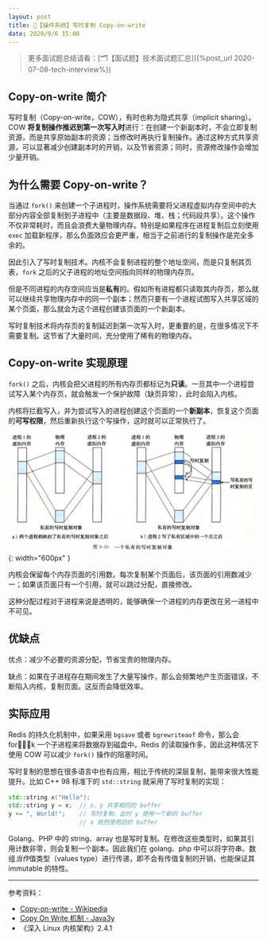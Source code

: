 ```yaml
---
layout: post
title: 📔【操作系统】写时复制 Copy-on-write
date: 2020/9/6 15:00
---
```


> 更多面试题总结请看：[🗂【面试题】技术面试题汇总]({%post_url 2020-07-08-tech-interview%})

## Copy-on-write 简介
写时复制（Copy-on-write，COW），有时也称为隐式共享（implicit sharing）。COW **将复制操作推迟到第一次写入时**进行：在创建一个新副本时，不会立即复制资源，而是共享原始副本的资源；当修改时再执行复制操作。通过这种方式共享资源，可以显著减少创建副本时的开销，以及节省资源；同时，资源修改操作会增加少量开销。

## 为什么需要 Copy-on-write？
当通过 `fork()` 来创建一个子进程时，操作系统需要将父进程虚拟内存空间中的大部分内容全部复制到子进程中（主要是数据段、堆、栈；代码段共享）。这个操作不仅非常耗时，而且会浪费大量物理内存。特别是如果程序在进程复制后立刻使用 `exec` 加载新程序，那么负面效应会更严重，相当于之前进行的复制操作是完全多余的。

因此引入了写时复制技术。内核不会复制进程的整个地址空间，而是只复制其页表，`fork` 之后的父子进程的地址空间指向同样的物理内存页。

但是不同进程的内存空间应当是**私有**的。假如所有进程都只读取其内存页，那么就可以继续共享物理内存中的同一个副本；然而只要有一个进程试图写入共享区域的某个页面，那么就会为这个进程创建该页面的一个新副本。

写时复制技术将内存页的复制延迟到第一次写入时，更重要的是，在很多情况下不需要复制。这节省了大量时间，充分使用了稀有的物理内存。

## Copy-on-write 实现原理
`fork()` 之后，内核会把父进程的所有内存页都标记为**只读**。一旦其中一个进程尝试写入某个内存页，就会触发一个保护故障（缺页异常），此时会陷入内核。

内核将拦截写入，并为尝试写入的进程创建这个页面的一个**新副本**，恢复这个页面的**可写权限**，然后重新执行这个写操作，这时就可以正常执行了。

![](/media/16050133758633.jpg){: width="600px" }


内核会保留每个内存页面的引用数。每次复制某个页面后，该页面的引用数减少一；如果该页面只有一个引用，就可以跳过分配，直接修改。

这种分配过程对于进程来说是透明的，能够确保一个进程的内存更改在另一进程中不可见。

## 优缺点
优点：减少不必要的资源分配，节省宝贵的物理内存。

缺点：如果在子进程存在期间发生了大量写操作，那么会频繁地产生页面错误，不断陷入内核，复制页面。这反而会降低效率。

## 实际应用
Redis 的持久化机制中，如果采用 `bgsave` 或者 `bgrewriteaof` 命令，那么会 fork 一个子进程来将数据存到磁盘中。Redis 的读取操作多，因此这种情况下使用 COW 可以减少 `fork()` 操作的阻塞时间。

写时复制的思想在很多语言中也有应用，相比于传统的深层复制，能带来很大性能提升。比如 C++ 98 标准下的 `std::string` 就采用了写时复制的实现：
```c++
std::string x("Hello");
std::string y = x;  // x、y 共享相同的 buffer
y += ", World!";    // 写时复制，此时 y 使用一个新的 buffer
                    // x 依然使用旧的 buffer
```

Golang、PHP 中的 string、array 也是写时复制。在修改这些类型时，如果其引用计数非零，则会复制一个副本。因此我们在 golang、php 中可以将字符串、数组*当作*值类型（values type）进行传递，即不会有传值复制的开销，也能保证其 immutable 的特性。

---

参考资料：
* [Copy-on-write - Wikipedia](https://en.wikipedia.org/wiki/Copy-on-write#)
* [Copy On Write 机制 - Java3y](https://juejin.im/post/5bd96bcaf265da396b72f855)
* 《深入 Linux 内核架构》2.4.1